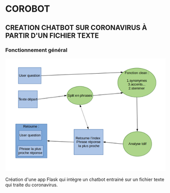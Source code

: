 # COROBOT
## CREATION CHATBOT SUR CORONAVIRUS À PARTIR D'UN FICHIER TEXTE

### Fonctionnement général
![Chatbot design](img/chatbot_design.png)

Création d'une app Flask qui intègre un chatbot entrainé sur un fichier texte qui traite du coronavirus.